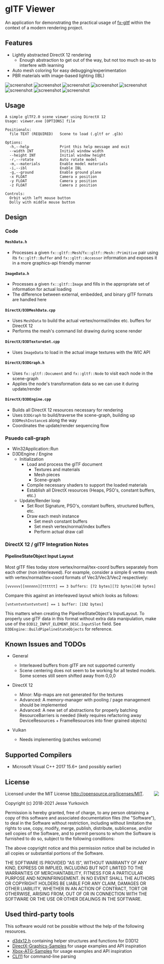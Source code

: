 # glTF Viewer

An application for demonstrating the practical usage of [fx-gltf](https://github.com/jessey-git/fx-gltf) within the context of a modern rendering project.

## Features
* Lightly abstracted DirectX 12 rendering
    * Enough abstraction to get out of the way, but not too much so-as to interfere with learning
* Auto mesh coloring for easy debugging/experimentation
* PBR materials with image-based lighting (IBL)

![screenshot](screenshots/screenshot00.png)
![screenshot](screenshots/screenshot01.png)
![screenshot](screenshots/screenshot02.png)
![screenshot](screenshots/screenshot03.png)
![screenshot](screenshots/screenshot04.png)
![screenshot](screenshots/screenshot05.png)
![screenshot](screenshots/screenshot06.png)
![screenshot](screenshots/screenshot07.png)

## Usage
```
A simple glTF2.0 scene viewer using DirectX 12
Usage: viewer.exe [OPTIONS] file

Positionals:
  file TEXT (REQUIRED)   Scene to load (.gltf or .glb)

Options:
  -h,--help              Print this help message and exit
  --width INT            Initial window width
  --height INT           Initial window height
  -r,--rotate            Auto rotate model
  -m,--materials         Enable model materials
  -i,--ibl               Enable IBL
  -g,--ground            Enable ground plane
  -x FLOAT               Camera x position
  -y FLOAT               Camera y position
  -z FLOAT               Camera z position

Controls:
  Orbit with left mouse button
  Dolly with middle mouse button
```

## Design

### Code

#### ```MeshData.h```
* Processes a given ```fx::gltf::Mesh```/```fx::gltf::Mesh::Primitive``` pair using its ```fx::gltf::Buffer``` and ```fx::gltf::Accessor``` information and exposes it in a more graphics-api friendly manner

#### ```ImageData.h```
* Processes a given ```fx::gltf::Image``` and fills in the appropriate set of information for actual loading
* The difference between external, embedded, and binary glTF formats are handled here

#### ```DirectX/D3DMeshData.cpp```
* Uses ```MeshData``` to build the actual vertex/normal/index etc. buffers for DirectX 12
* Performs the mesh's command list drawing during scene render

#### ```DirectX/D3DTextureSet.cpp```
* Uses ```ImageData``` to load in the actual image textures with the WIC API

#### ```DirectX/D3DGraph.h```
* Uses ```fx::gltf::Document``` and ```fx::gltf::Node``` to visit each node in the scene-graph
* Applies the node's transformation data so we can use it during update/render

#### ```DirectX/D3DEngine.cpp```
* Builds all DirectX 12 resources necessary for rendering
* Uses ```D3DGraph``` to build/traverse the scene-graph, building up ```D3DMeshInstance```s along the way
* Coordinates the update/render sequencing flow

### Psuedo call-graph
* Win32Application::Run
* D3DEngine / Engine
    * Initialization
        * Load and process the glTF document
            * Textures and materials
            * Mesh pieces
            * Scene-graph
        * Compile necessary shaders to support the loaded materials
        * Establish all DirectX resources (Heaps, PSO's, constant buffers, etc.)
    * Update/Render loop
        * Set Root Signature, PSO's, constant buffers, structured buffers, etc. 
        * Draw each mesh instance
            * Set mesh constant buffers
            * Set mesh vertex/normal/index buffers
            * Perform actual draw call

### DirectX 12 / glTF Integration Notes

#### PipelineStateObject Input Layout
Most glTF files today store vertex/normal/tex-coord buffers separately from each other (non interleaved). For example, consider a simple 6 vertex mesh with vertex/normal/tex-coord formats of Vec3/Vec3/Vec2 respectively:

```[vvvvvv][nnnnnn][tttttt] == 3 buffers: [72 bytes][72 bytes][48 bytes]```

Compare this against an interleaved layout which looks as follows:

```[vntvntvntvntvntvnt] == 1 buffer: [192 bytes]```

This matters when creating the PipelineStateObject's InputLayout.  To properly use glTF data in this format without extra data manipulation, make use of the ```D3D12_INPUT_ELEMENT_DESC.InputSlot``` field.  See ```D3DEngine::BuildPipelineStateObjects``` for reference.

## Known Issues and TODOs
* General
    * Interleaved buffers from glTF are not supported currently
    * Scene centering does not seem to be working for all tested models. Some scenes still seem shifted away from 0,0,0

* DirectX 12
    * Minor: Mip-maps are not generated for the textures
    * Advanced: A memory-manager with pooling / page management should be implemented
    * Advanced: A new set of abstractions for properly batching ResourceBarriers is needed (likely requires refactoring away DeviceResources + FrameResources into finer grained objects)

* Vulkan
    * Needs implementing (patches welcome)

## Supported Compilers
* Microsoft Visual C++ 2017 15.6+ (and possibly earlier)

## License

<img align="right" src="http://opensource.org/trademarks/opensource/OSI-Approved-License-100x137.png">

Licensed under the MIT License <http://opensource.org/licenses/MIT>.

Copyright (c) 2018-2021 Jesse Yurkovich

Permission is hereby  granted, free of charge, to any  person obtaining a copy
of this software and associated  documentation files (the "Software"), to deal
in the Software  without restriction, including without  limitation the rights
to  use, copy,  modify, merge,  publish, distribute,  sublicense, and/or  sell
copies  of  the Software,  and  to  permit persons  to  whom  the Software  is
furnished to do so, subject to the following conditions:

The above copyright notice and this permission notice shall be included in all
copies or substantial portions of the Software.

THE SOFTWARE  IS PROVIDED "AS  IS", WITHOUT WARRANTY  OF ANY KIND,  EXPRESS OR
IMPLIED,  INCLUDING BUT  NOT  LIMITED TO  THE  WARRANTIES OF  MERCHANTABILITY,
FITNESS FOR  A PARTICULAR PURPOSE AND  NONINFRINGEMENT. IN NO EVENT  SHALL THE
AUTHORS  OR COPYRIGHT  HOLDERS  BE  LIABLE FOR  ANY  CLAIM,  DAMAGES OR  OTHER
LIABILITY, WHETHER IN AN ACTION OF  CONTRACT, TORT OR OTHERWISE, ARISING FROM,
OUT OF OR IN CONNECTION WITH THE SOFTWARE  OR THE USE OR OTHER DEALINGS IN THE
SOFTWARE.

## Used third-party tools

This software would not be possible without the help of the following resources.

* [d3dx12.h](https://github.com/Microsoft/DirectX-Graphics-Samples/tree/master/Libraries/D3DX12) containing helper structures and functions for D3D12
* [DirectX-Graphics-Samples](https://github.com/Microsoft/DirectX-Graphics-Samples) for usage examples and API inspiration
* [Xbox-ATG-Samples](https://github.com/Microsoft/Xbox-ATG-Samples) for usage examples and API inspiration
* [CLI11](https://github.com/CLIUtils/CLI11) for command-line parsing
